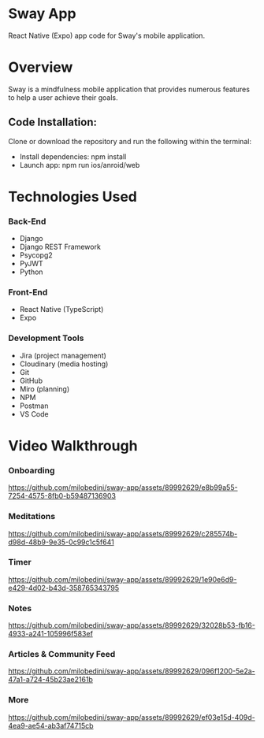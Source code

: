 # Sway App

React Native (Expo) app code for Sway's mobile application.

# Overview

Sway is a mindfulness mobile application that provides numerous features to help a user achieve their goals.

## Code Installation:

Clone or download the repository and run the following within the terminal:

- Install dependencies: npm install
- Launch app: npm run ios/anroid/web

# Technologies Used

### Back-End

- Django
- Django REST Framework
- Psycopg2
- PyJWT
- Python

### Front-End

- React Native (TypeScript)
- Expo

### Development Tools

- Jira (project management)
- Cloudinary (media hosting)
- Git
- GitHub
- Miro (planning)
- NPM
- Postman
- VS Code

# Video Walkthrough

### Onboarding

https://github.com/milobedini/sway-app/assets/89992629/e8b99a55-7254-4575-8fb0-b59487136903

### Meditations

https://github.com/milobedini/sway-app/assets/89992629/c285574b-d98d-48b9-9e35-0c99c1c5f641

### Timer

https://github.com/milobedini/sway-app/assets/89992629/1e90e6d9-e429-4d02-b43d-358765343795

### Notes

https://github.com/milobedini/sway-app/assets/89992629/32028b53-fb16-4933-a241-105996f583ef

### Articles & Community Feed

https://github.com/milobedini/sway-app/assets/89992629/096f1200-5e2a-47a1-a724-45b23ae2161b

### More

https://github.com/milobedini/sway-app/assets/89992629/ef03e15d-409d-4ea9-ae54-ab3af74715cb
